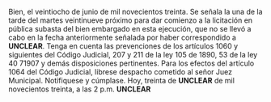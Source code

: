 Bien, el veintiocho de junio de mil novecientos treinta. Se señala la una de la tarde del martes veintinueve próximo para dar comienzo a la licitación en pública subasta del bien embargado en esta ejecución, que no se llevó a cabo en la fecha anteriormente señalada por haber correspondido a **UNCLEAR**. Tenga en cuenta las prevenciones de los artículos 1060 y siguientes del Código Judicial, 207 y 211 de la ley 105 de 1890, 53 de la ley 40 71907 y demás disposiciones pertinentes. Para los efectos del artículo 1064 del Código Judicial, librese despacho cometido al señor Juez Municipal. Notifiquese y cúmplase. Hoy, treinta de **UNCLEAR** de mil novecientos treinta, a las 2 p.m. **UNCLEAR**
